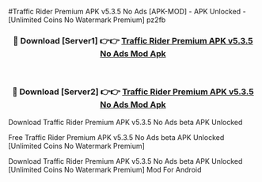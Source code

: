 #Traffic Rider Premium APK v5.3.5 No Ads [APK-MOD] - APK Unlocked - [Unlimited Coins No Watermark Premium] pz2fb



<div align="center">

<h3>🔴 Download [Server1] 👉👉 <a href="https://momento.my/?title=Traffic_Rider_Premium_APK_v5.3.5_No_Ads">Traffic Rider Premium APK v5.3.5 No Ads Mod Apk</a></h3><br>

<h3>🔴 Download [Server2] 👉👉 <a href="https://momento.my/?title=Traffic_Rider_Premium_APK_v5.3.5_No_Ads">Traffic Rider Premium APK v5.3.5 No Ads Mod Apk</a></h3>
</div>



Download Traffic Rider Premium APK v5.3.5 No Ads beta APK Unlocked

Free Traffic Rider Premium APK v5.3.5 No Ads beta APK Unlocked [Unlimited Coins No Watermark Premium]

Download Traffic Rider Premium APK v5.3.5 No Ads beta APK Unlocked [Unlimited Coins No Watermark Premium] Mod For Android
